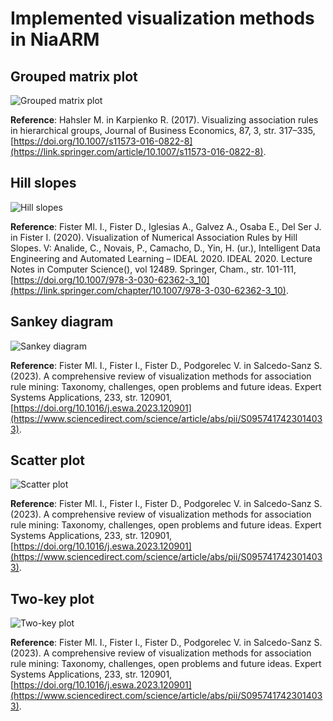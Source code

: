 # Implemented visualization methods in NiaARM

## Grouped matrix plot

![Grouped matrix plot](./.github/images/grouped_matrix_plot.png)

**Reference**: Hahsler M. in Karpienko R. (2017). Visualizing association rules in hierarchical
groups, Journal of Business Economics, 87, 3, str. 317–335,
[https://doi.org/10.1007/s11573-016-0822-8](https://link.springer.com/article/10.1007/s11573-016-0822-8).

## Hill slopes

![Hill slopes](./.github/images/hill_slopes.png)

**Reference**: Fister Ml. I., Fister D., Iglesias A., Galvez A., Osaba E., Del Ser J. in Fister I. (2020).
Visualization of Numerical Association Rules by Hill Slopes. V: Analide, C.,
Novais, P., Camacho, D., Yin, H. (ur.), Intelligent Data Engineering and
Automated Learning – IDEAL 2020. IDEAL 2020. Lecture Notes in Computer
Science(), vol 12489. Springer, Cham., str. 101-111,
[https://doi.org/10.1007/978-3-030-62362-3_10](https://link.springer.com/chapter/10.1007/978-3-030-62362-3_10).

## Sankey diagram

![Sankey diagram](./.github/images/sankey.png)

**Reference**: Fister Ml. I., Fister I., Fister D., Podgorelec V. in Salcedo-Sanz S. (2023). A
comprehensive review of visualization methods for association rule mining:
Taxonomy, challenges, open problems and future ideas. Expert Systems
Applications, 233, str. 120901, [https://doi.org/10.1016/j.eswa.2023.120901](https://www.sciencedirect.com/science/article/abs/pii/S0957417423014033).

## Scatter plot

![Scatter plot](./.github/images/scatter_plot.png)

**Reference**: Fister Ml. I., Fister I., Fister D., Podgorelec V. in Salcedo-Sanz S. (2023). A
comprehensive review of visualization methods for association rule mining:
Taxonomy, challenges, open problems and future ideas. Expert Systems
Applications, 233, str. 120901, [https://doi.org/10.1016/j.eswa.2023.120901](https://www.sciencedirect.com/science/article/abs/pii/S0957417423014033).

## Two-key plot

![Two-key plot](./.github/images/two_key.png)

**Reference**: Fister Ml. I., Fister I., Fister D., Podgorelec V. in Salcedo-Sanz S. (2023). A
comprehensive review of visualization methods for association rule mining:
Taxonomy, challenges, open problems and future ideas. Expert Systems
Applications, 233, str. 120901, [https://doi.org/10.1016/j.eswa.2023.120901](https://www.sciencedirect.com/science/article/abs/pii/S0957417423014033).

